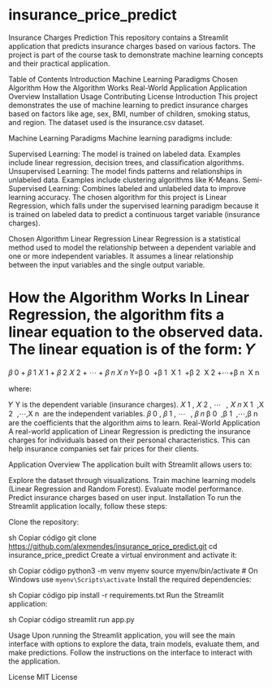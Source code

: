 # insurance_price_predict


Insurance Charges Prediction
This repository contains a Streamlit application that predicts insurance charges based on various factors. The project is part of the course task to demonstrate machine learning concepts and their practical application.

Table of Contents
Introduction
Machine Learning Paradigms
Chosen Algorithm
How the Algorithm Works
Real-World Application
Application Overview
Installation
Usage
Contributing
License
Introduction
This project demonstrates the use of machine learning to predict insurance charges based on factors like age, sex, BMI, number of children, smoking status, and region. The dataset used is the insurance.csv dataset.

Machine Learning Paradigms
Machine learning paradigms include:

Supervised Learning: The model is trained on labeled data. Examples include linear regression, decision trees, and classification algorithms.
Unsupervised Learning: The model finds patterns and relationships in unlabeled data. Examples include clustering algorithms like K-Means.
Semi-Supervised Learning: Combines labeled and unlabeled data to improve learning accuracy.
The chosen algorithm for this project is Linear Regression, which falls under the supervised learning paradigm because it is trained on labeled data to predict a continuous target variable (insurance charges).

Chosen Algorithm
Linear Regression
Linear Regression is a statistical method used to model the relationship between a dependent variable and one or more independent variables. It assumes a linear relationship between the input variables and the single output variable.

How the Algorithm Works
In Linear Regression, the algorithm fits a linear equation to the observed data. The linear equation is of the form:
𝑌
=
𝛽
0
+
𝛽
1
𝑋
1
+
𝛽
2
𝑋
2
+
⋯
+
𝛽
𝑛
𝑋
𝑛
Y=β 
0
​
 +β 
1
​
 X 
1
​
 +β 
2
​
 X 
2
​
 +⋯+β 
n
​
 X 
n
​
 
where:

𝑌
Y is the dependent variable (insurance charges).
𝑋
1
,
𝑋
2
,
⋯
 
,
𝑋
𝑛
X 
1
​
 ,X 
2
​
 ,⋯,X 
n
​
  are the independent variables.
𝛽
0
,
𝛽
1
,
⋯
 
,
𝛽
𝑛
β 
0
​
 ,β 
1
​
 ,⋯,β 
n
​
  are the coefficients that the algorithm aims to learn.
Real-World Application
A real-world application of Linear Regression is predicting the insurance charges for individuals based on their personal characteristics. This can help insurance companies set fair prices for their clients.

Application Overview
The application built with Streamlit allows users to:

Explore the dataset through visualizations.
Train machine learning models (Linear Regression and Random Forest).
Evaluate model performance.
Predict insurance charges based on user input.
Installation
To run the Streamlit application locally, follow these steps:

Clone the repository:

sh
Copiar código
git clone https://github.com/alexmendes/insurance_price_predict.git
cd insurance_price_predict
Create a virtual environment and activate it:

sh
Copiar código
python3 -m venv myenv
source myenv/bin/activate  # On Windows use `myenv\Scripts\activate`
Install the required dependencies:

sh
Copiar código
pip install -r requirements.txt
Run the Streamlit application:

sh
Copiar código
streamlit run app.py

Usage
Upon running the Streamlit application, you will see the main interface with options to explore the data, train models, evaluate them, and make predictions.
Follow the instructions on the interface to interact with the application.




License
MIT License 













